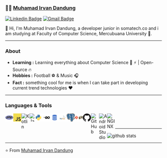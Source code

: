 ###  :man_technologist:  [Muhamad Irvan Dandung]()

[![Linkedin Badge](https://img.shields.io/badge/-Muhamad_Irvan_Dandung-1ca0f1?style=flat-square&logo=Linkedin&logoColor=white&link=https://www.linkedin.com/in/muhamad-irvan-dandung-7b2964167//)](https://www.linkedin.com/in/muhamad-irvan-dandung-7b2964167/) [![Gmail Badge](https://img.shields.io/badge/-irvandandung1@gmail.com-c14438?style=flat-square&logo=Gmail&logoColor=white&link=mailto:irvandandung1@gmail.com)](mailto:irvandandung1@gmail.com)

👋 Hi, I'm Muhamad Irvan Dandung, a developer junior in somatech.co and i am studying at Faculty of Computer Science, Mercubuana University 🚀. 
<!-- **irvandandung/irvandandung** is a ✨ _special_ ✨ repository because its `README.md` (this file) appears on your GitHub profile.-->
---------------------------------------------------------------------------------------------------------------------------------------------------------------------------------
### About

-  **Learning :**  Learning everything about Computer Science 🤣 :zap: | Open-Source :fire:    
-  **Hobbies :** Football :soccer: & Music :headphones:
-  **Fact :** something cool for me is when I can take part in developing current trend technologies :heart:

---------------------------------------------------------------------------------------------------------------------------------------------------------------------------------
### Languages & Tools

<img align="left" alt="Php" width="26px" src="https://raw.githubusercontent.com/github/explore/80688e429a7d4ef2fca1e82350fe8e3517d3494d/topics/php/php.png" />
<img align="left" alt="JavaScript" width="26px" src="https://raw.githubusercontent.com/github/explore/80688e429a7d4ef2fca1e82350fe8e3517d3494d/topics/javascript/javascript.png" />
<img align="left" alt="Kotlin" width="26px" src="https://cdn.worldvectorlogo.com/logos/kotlin-1.svg" />
<img align="left" alt="Java" width="16px" height="26px" src="https://seeklogo.com/images/J/java-logo-7833D1D21A-seeklogo.com.png" />
<img align="left" alt="Python" width="26px" src="https://raw.githubusercontent.com/github/explore/80688e429a7d4ef2fca1e82350fe8e3517d3494d/topics/python/python.png" />
<img align="left" alt="Golang" width="26px" src="https://raw.githubusercontent.com/github/explore/80688e429a7d4ef2fca1e82350fe8e3517d3494d/topics/go/go.png" />
<img align="left" alt="SQL" width="26px" src="https://raw.githubusercontent.com/github/explore/80688e429a7d4ef2fca1e82350fe8e3517d3494d/topics/sql/sql.png" />
<img align="left" alt="MySQL" width="26px" src="https://raw.githubusercontent.com/github/explore/80688e429a7d4ef2fca1e82350fe8e3517d3494d/topics/mysql/mysql.png" />
<img align="left" alt="Postgresql" width="26px" src="https://raw.githubusercontent.com/github/explore/80688e429a7d4ef2fca1e82350fe8e3517d3494d/topics/postgresql/postgresql.png" />
<img align="left" alt="Git" width="26px" src="https://raw.githubusercontent.com/github/explore/80688e429a7d4ef2fca1e82350fe8e3517d3494d/topics/git/git.png" />
<img align="left" alt="GitHub" width="26px" src="https://raw.githubusercontent.com/github/explore/78df643247d429f6cc873026c0622819ad797942/topics/github/github.png" />
<img align="left" alt="GitHub" width="26px" src="https://raw.githubusercontent.com/bcit-ci/ci-design/master/website/assets/images/ci-icon.png" />
<img align="left" alt="Android Studio" width="26px" src="https://2.bp.blogspot.com/-tzm1twY_ENM/XlCRuI0ZkRI/AAAAAAAAOso/BmNOUANXWxwc5vwslNw3WpjrDlgs9PuwQCLcBGAsYHQ/s1600/pasted%2Bimage%2B0.png" />
<img align="left" alt="NGINX" width="26px" src="https://nginx.org/nginx.png" />

<br/>
<br/>

---------------------------------------------------------------------------------------------------------------------------------------------------------------------------------

![github stats](https://github-readme-stats.vercel.app/api?username=irvandandung&show_icons=true)

---------------------------------------------------------------------------------------------------------------------------------------------------------------------------------

⭐️ From [Muhamad Irvan Dandung](https://github.com/irvandandung)
